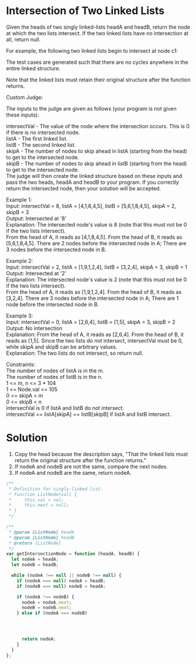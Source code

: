 # Intersection of Two Linked Lists

Given the heads of two singly linked-lists headA and headB, return the node at which the two lists intersect. If the two linked lists have no intersection at all, return null.

For example, the following two linked lists begin to intersect at node c1:

The test cases are generated such that there are no cycles anywhere in the entire linked structure.

Note that the linked lists must retain their original structure after the function returns.

Custom Judge:

The inputs to the judge are given as follows (your program is not given these inputs):

intersectVal - The value of the node where the intersection occurs. This is 0 if there is no intersected node.  
listA - The first linked list.  
listB - The second linked list.  
skipA - The number of nodes to skip ahead in listA (starting from the head) to get to the intersected node.  
skipB - The number of nodes to skip ahead in listB (starting from the head) to get to the intersected node.  
The judge will then create the linked structure based on these inputs and pass the two heads, headA and headB to your program. If you correctly return the intersected node, then your solution will be accepted.

Example 1:  
Input: intersectVal = 8, listA = [4,1,8,4,5], listB = [5,6,1,8,4,5], skipA = 2, skipB = 3  
Output: Intersected at '8'  
Explanation: The intersected node's value is 8 (note that this must not be 0 if the two lists intersect).  
From the head of A, it reads as [4,1,8,4,5]. From the head of B, it reads as [5,6,1,8,4,5]. There are 2 nodes before the intersected node in A; There are 3 nodes before the intersected node in B.

Example 2:  
Input: intersectVal = 2, listA = [1,9,1,2,4], listB = [3,2,4], skipA = 3, skipB = 1  
Output: Intersected at '2'  
Explanation: The intersected node's value is 2 (note that this must not be 0 if the two lists intersect).  
From the head of A, it reads as [1,9,1,2,4]. From the head of B, it reads as [3,2,4]. There are 3 nodes before the intersected node in A; There are 1 node before the intersected node in B.

Example 3:  
Input: intersectVal = 0, listA = [2,6,4], listB = [1,5], skipA = 3, skipB = 2  
Output: No intersection  
Explanation: From the head of A, it reads as [2,6,4]. From the head of B, it reads as [1,5]. Since the two lists do not intersect, intersectVal must be 0, while skipA and skipB can be arbitrary values.  
Explanation: The two lists do not intersect, so return null.

Constraints:  
The number of nodes of listA is in the m.  
The number of nodes of listB is in the n.  
1 <= m, n <= 3 \* 104  
1 <= Node.val <= 105  
0 <= skipA < m  
0 <= skipB < n  
intersectVal is 0 if listA and listB do not intersect.  
intersectVal == listA[skipA] == listB[skipB] if listA and listB intersect.

# Solution

1. Copy the head because the description says, "That the linked lists must return the original structure after the function returns."
2. If nodeA and nodeB are not the same, compare the next nodes.
3. If nodeA and nodeB are the same, return nodeA.

```javascript
/**
 * Definition for singly-linked list.
 * function ListNode(val) {
 *     this.val = val;
 *     this.next = null;
 * }
 */

/**
 * @param {ListNode} headA
 * @param {ListNode} headB
 * @return {ListNode}
 */
var getIntersectionNode = function (headA, headB) {
  let nodeA = headA;
  let nodeB = headB;

  while (nodeA !== null || nodeB !== null) {
    if (nodeA === null) nodeA = headB;
    if (nodeB === null) nodeB = headA;

    if (nodeA !== nodeB) {
      nodeA = nodeA.next;
      nodeB = nodeB.next;
    } else if (nodeA === nodeB)




      return nodeA;
    }
  }
};
```
